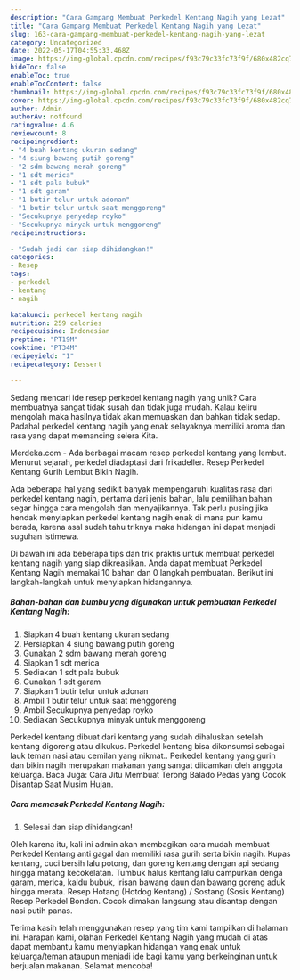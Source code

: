 ```yaml
---
description: "Cara Gampang Membuat Perkedel Kentang Nagih yang Lezat"
title: "Cara Gampang Membuat Perkedel Kentang Nagih yang Lezat"
slug: 163-cara-gampang-membuat-perkedel-kentang-nagih-yang-lezat
category: Uncategorized
date: 2022-05-17T04:55:33.468Z
image: https://img-global.cpcdn.com/recipes/f93c79c33fc73f9f/680x482cq70/perkedel-kentang-nagih-foto-resep-utama.jpg
hideToc: false
enableToc: true
enableTocContent: false
thumbnail: https://img-global.cpcdn.com/recipes/f93c79c33fc73f9f/680x482cq70/perkedel-kentang-nagih-foto-resep-utama.jpg
cover: https://img-global.cpcdn.com/recipes/f93c79c33fc73f9f/680x482cq70/perkedel-kentang-nagih-foto-resep-utama.jpg
author: Admin
authorAv: notfound
ratingvalue: 4.6
reviewcount: 8
recipeingredient:
- "4 buah kentang ukuran sedang"
- "4 siung bawang putih goreng"
- "2 sdm bawang merah goreng"
- "1 sdt merica"
- "1 sdt pala bubuk"
- "1 sdt garam"
- "1 butir telur untuk adonan"
- "1 butir telur untuk saat menggoreng"
- "Secukupnya penyedap royko"
- "Secukupnya minyak untuk menggoreng"
recipeinstructions:

- "Sudah jadi dan siap dihidangkan!"
categories:
- Resep
tags:
- perkedel
- kentang
- nagih

katakunci: perkedel kentang nagih 
nutrition: 259 calories
recipecuisine: Indonesian
preptime: "PT19M"
cooktime: "PT34M"
recipeyield: "1"
recipecategory: Dessert

---
```





Sedang mencari ide resep perkedel kentang nagih yang unik? Cara membuatnya sangat tidak susah dan tidak juga mudah. Kalau keliru mengolah maka hasilnya tidak akan memuaskan dan bahkan tidak sedap. Padahal perkedel kentang nagih yang enak selayaknya memiliki aroma dan rasa yang dapat memancing selera Kita.





Merdeka.com - Ada berbagai macam resep perkedel kentang yang lembut. Menurut sejarah, perkedel diadaptasi dari frikadeller. Resep Perkedel Kentang Gurih Lembut Bikin Nagih.

Ada beberapa hal yang sedikit banyak mempengaruhi kualitas rasa dari perkedel kentang nagih, pertama dari jenis bahan, lalu pemilihan bahan segar hingga cara mengolah dan menyajikannya. Tak perlu pusing jika hendak menyiapkan perkedel kentang nagih enak di mana pun kamu berada, karena asal sudah tahu triknya maka hidangan ini dapat menjadi suguhan istimewa.






Di bawah ini ada beberapa tips dan trik praktis untuk membuat perkedel kentang nagih yang siap dikreasikan. Anda dapat membuat Perkedel Kentang Nagih memakai 10 bahan dan 0 langkah pembuatan. Berikut ini langkah-langkah untuk menyiapkan hidangannya.

<!--inarticleads1-->

##### Bahan-bahan dan bumbu yang digunakan untuk pembuatan Perkedel Kentang Nagih:

1. Siapkan 4 buah kentang ukuran sedang
1. Persiapkan 4 siung bawang putih goreng
1. Gunakan 2 sdm bawang merah goreng
1. Siapkan 1 sdt merica
1. Sediakan 1 sdt pala bubuk
1. Gunakan 1 sdt garam
1. Siapkan 1 butir telur untuk adonan
1. Ambil 1 butir telur untuk saat menggoreng
1. Ambil Secukupnya penyedap royko
1. Sediakan Secukupnya minyak untuk menggoreng


Perkedel kentang dibuat dari kentang yang sudah dihaluskan setelah kentang digoreng atau dikukus. Perkedel kentang bisa dikonsumsi sebagai lauk teman nasi atau cemilan yang nikmat.. Perkedel kentang yang gurih dan bikin nagih merupakan makanan yang sangat diidamkan oleh anggota keluarga. Baca Juga: Cara Jitu Membuat Terong Balado Pedas yang Cocok Disantap Saat Musim Hujan. 

<!--inarticleads2-->

##### Cara memasak Perkedel Kentang Nagih:


1. Selesai dan siap dihidangkan!

Oleh karena itu, kali ini admin akan membagikan cara mudah membuat Perkedel Kentang anti gagal dan memiliki rasa gurih serta bikin nagih. Kupas kentang, cuci bersih lalu potong, dan goreng kentang dengan api sedang hingga matang kecokelatan. Tumbuk halus kentang lalu campurkan denga garam, merica, kaldu bubuk, irisan bawang daun dan bawang goreng aduk hingga merata. Resep Hotang (Hotdog Kentang) / Sostang (Sosis Kentang) Resep Perkedel Bondon. Cocok dimakan langsung atau disantap dengan nasi putih panas. 

Terima kasih telah menggunakan resep yang tim kami tampilkan di halaman ini. Harapan kami, olahan Perkedel Kentang Nagih yang mudah di atas dapat membantu kamu menyiapkan hidangan yang enak untuk keluarga/teman ataupun menjadi ide bagi kamu yang berkeinginan untuk berjualan makanan. Selamat mencoba!

